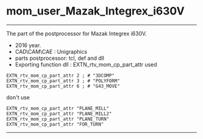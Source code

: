 # mom_user_Mazak_Integrex_i630V

____

The part of the postprocessor for Mazak Integrex i630V.
- 2016 year.
- CAD\CAM\CAE : Unigraphics
- parts postprocessor: tcl, def and dll
- Exporting function dll : EXTN_rtv_mom_cp_part_attr
used
```
EXTN_rtv_mom_cp_part_attr 2 ; # "3DCOMP"
EXTN_rtv_mom_cp_part_attr 3 ; # "POLYFORM"
EXTN_rtv_mom_cp_part_attr 6 ; # "G43_MOVE"
```
don't use
```
EXTN_rtv_mom_cp_part_attr "PLANE_MILL"
EXTN_rtv_mom_cp_part_attr "PLANE_MILL2"
EXTN_rtv_mom_cp_part_attr "PLANE_TURN"
EXTN_rtv_mom_cp_part_attr "FOR_TURN"
```
____

